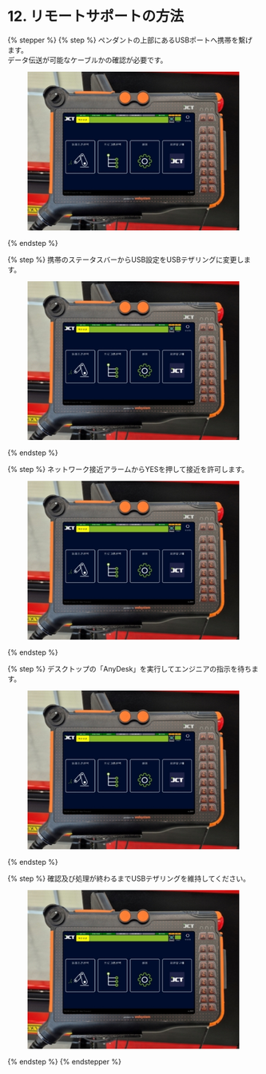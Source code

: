 # 12. リモートサポートの方法

{% stepper %}
{% step %}
ペンダントの上部にあるUSBポートへ携帯を繫げます。\
データ伝送が可能なケーブルかの確認が必要です。

<figure><img src="img/chapter5/section5.1.1.jpg" alt=""><figcaption></figcaption></figure>
{% endstep %}

{% step %}
携帯のステータスバーからUSB設定をUSBテザリングに変更します。

<figure><img src="img/chapter5/section5.1.1.jpg" alt=""><figcaption></figcaption></figure>
{% endstep %}

{% step %}
ネットワーク接近アラームからYESを押して接近を許可します。

<figure><img src="img/chapter5/section5.1.1.jpg" alt=""><figcaption></figcaption></figure>
{% endstep %}

{% step %}
デスクトップの「AnyDesk」を実行してエンジニアの指示を待ちます。

<figure><img src="img/chapter5/section5.1.1.jpg" alt=""><figcaption></figcaption></figure>
{% endstep %}

{% step %}
確認及び処理が終わるまでUSBテザリングを維持してください。

<figure><img src="img/chapter5/section5.1.1.jpg" alt=""><figcaption></figcaption></figure>
{% endstep %}
{% endstepper %}
